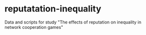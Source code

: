 # reputatation-inequality
Data and scripts for study "The effects of reputation on inequality in network cooperation games"
